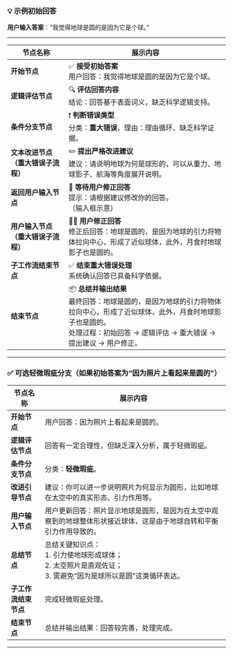 
### 💡 示例初始回答  
**用户输入答案**：“我觉得地球是圆的是因为它是个球。”

---

| 节点名称         | 展示内容                                                                 |
|------------------|--------------------------------------------------------------------------|
| **开始节点**       | ✅ **接受初始答案**<br>用户回答：我觉得地球是圆的是因为它是个球。 |
| **逻辑评估节点**     | 🔍 **评估回答内容**<br>结论：回答基于表面词义，缺乏科学逻辑支持。 |
| **条件分支节点**     | ❗ **判断错误类型**<br>分类：**重大错误**，理由：理由循环、缺乏科学证据。 |
| **文本改进节点（重大错误子流程）** | ✏️ **提出严格改进建议**<br>建议：请说明地球为何是球形的，可以从重力、地球影子、航海等角度展开说明。 |
| **返回用户输入节点** | 🔁 **等待用户修正回答**<br>提示：请根据建议修改你的回答。<br>（输入框示意） |
| **用户输入节点（重大错误子流程）** | 🧑‍🎓 **用户修正回答**<br>修正后回答：地球是圆的，是因为地球的引力将物体拉向中心，形成了近似球体，此外，月食时地球影子也是圆的。 |
| **子工作流结束节点** | ✅ **结束重大错误处理**<br>系统确认回答已具备科学依据。 |
| **结束节点**       | 📦 **总结并输出结果**<br>最终回答：地球是圆的，是因为地球的引力将物体拉向中心，形成了近似球体，此外，月食时地球影子也是圆的。<br>处理过程：初始回答 → 逻辑评估 → 重大错误 → 提出建议 → 用户修正。 |

---

### ✅ 可选轻微瑕疵分支（如果初始答案为“因为照片上看起来是圆的”）

| 节点名称         | 展示内容                                                                 |
|------------------|--------------------------------------------------------------------------|
| **开始节点**       | 用户回答：因为照片上看起来是圆的。 |
| **逻辑评估节点**     | 回答有一定合理性，但缺乏深入分析，属于轻微瑕疵。 |
| **条件分支节点**     | 分类：**轻微瑕疵**。 |
| **改进引导节点**     | 建议：你可以进一步说明照片为何显示为圆形，比如地球在太空中的真实形态、引力作用等。 |
| **用户输入节点**     | 用户更新回答：照片显示地球是圆形，是因为在太空中观察到的地球整体形状接近球体，这是由于地球自转和平衡引力作用导致的。 |
| **总结节点**       | 总结关键知识点：<br>1. 引力使地球形成球体；<br>2. 太空照片是直观佐证；<br>3. 需避免“因为是球所以是圆”这类循环表达。 |
| **子工作流结束节点** | 完成轻微瑕疵处理。 |
| **结束节点**       | 总结并输出结果：回答较完善，处理完成。 |

---

